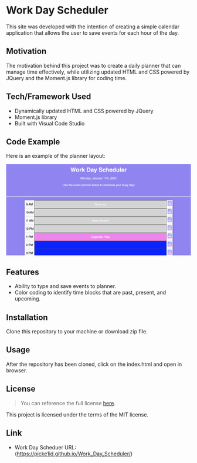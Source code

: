 # Work Day Scheduler
This site was developed with the intention of creating a simple calendar application that allows the user to save events for each hour of the day.

## Motivation
The motivation behind this project was to create a daily planner that can manage time effectively, while utilizing updated HTML and CSS powered by JQuery and the Moment.js library for coding time. 

## Tech/Framework Used
* Dynamically updated HTML and CSS powered by JQuery
* Moment.js library
* Built with Visual Code Studio

## Code Example
Here is an example of the planner layout:

![Planner Demo](./Images/PlannerDemo.png)

## Features
* Ability to type and save events to planner.
* Color coding to identify time blocks that are past, present, and upcoming.

## Installation
Clone this repository to your machine or download zip file.

## Usage
After the repository has been cloned, click on the index.html and open in browser. 

## License 
> You can reference the full license [here](https://github.com/Picke1id/Work_Day_Scheduler/blob/main/LICENSE).

This project is licensed under the terms of the MIT license.

## Link
* Work Day Scheduer URL: (https://picke1id.github.io/Work_Day_Scheduler/)
